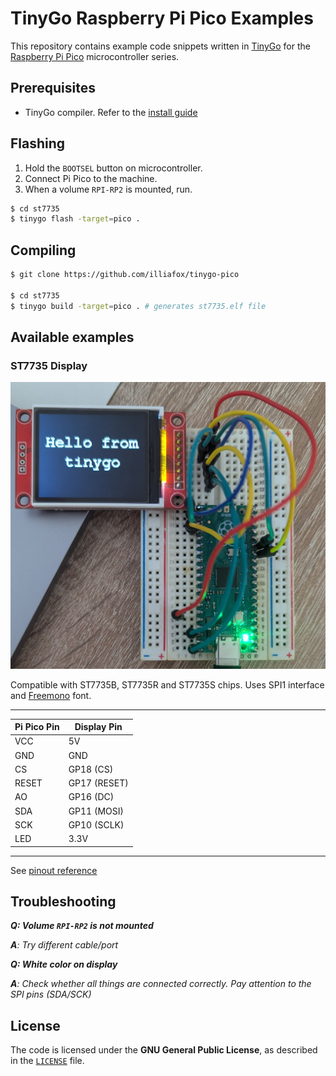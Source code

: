 # TinyGo Raspberry Pi Pico Examples

This repository contains example code snippets written
in [TinyGo](https://tinygo.org/docs/reference/microcontrollers/pico/) for
the [Raspberry Pi Pico](https://www.raspberrypi.com/documentation/microcontrollers/pico-series.html) microcontroller
series.

## Prerequisites

- TinyGo compiler. Refer to the [install guide](https://tinygo.org/getting-started/install/)

## Flashing

1. Hold the `BOOTSEL` button on microcontroller.
2. Connect Pi Pico to the machine.
3. When a volume `RPI-RP2` is mounted, run.

```bash
$ cd st7735
$ tinygo flash -target=pico .
```

## Compiling

```bash
$ git clone https://github.com/illiafox/tinygo-pico

$ cd st7735
$ tinygo build -target=pico . # generates st7735.elf file
```

## Available examples

### ST7735 Display

![](./.github/images/st7735_example.jpg)

Compatible with ST7735B, ST7735R and ST7735S chips. Uses SPI1 interface and [Freemono](https://github.com/opensourcedesign/fonts/blob/master/gnu-freefont_freemono/README) font.

------------------------------------

| Pi Pico Pin | Display Pin  |
|-------------|--------------|
| VCC         | 5V           |
| GND         | GND          |
| CS          | GP18 (CS)    |
| RESET       | GP17 (RESET) |
| AO          | GP16 (DC)    |
| SDA         | GP11 (MOSI)  |
| SCK         | GP10 (SCLK)  |
| LED         | 3.3V         |

-------------------------------------
See [pinout reference](https://datasheets.raspberrypi.com/pico/Pico-R3-A4-Pinout.pdf)

## Troubleshooting

_**Q: Volume `RPI-RP2` is not mounted**_

_**A**: Try different cable/port_

_**Q: White color on display**_

_**A**: Check whether all things are connected correctly. Pay attention to the SPI pins (SDA/SCK)_


## License

The code is licensed under the **GNU General Public License**, as described in the [`LICENSE`](./LICENSE) file.
